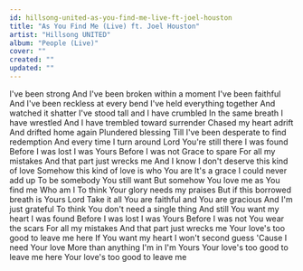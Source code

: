 ```yaml
---
id: hillsong-united-as-you-find-me-live-ft-joel-houston
title: "As You Find Me (Live) ft. Joel Houston"
artist: "Hillsong UNITED"
album: "People (Live)"
cover: ""
created: ""
updated: ""
---
```


I've been strong
And I've been broken within a moment
I've been faithful
And I've been reckless at every bend
I've held everything together
And watched it shatter
I've stood tall and I have crumbled
In the same breath
I have wrestled
And I have trembled toward surrender
Chased my heart adrift
And drifted home again
Plundered blessing
Till I've been desperate to find redemption
And every time I turn around
Lord You're still there
I was found
Before I was lost
I was Yours
Before I was not
Grace to spare
For all my mistakes
And that part just wrecks me
And I know I don't deserve this kind of love
Somehow this kind of love is who You are
It's a grace I could never add up
To be somebody You still want
But somehow
You love me as You find me
Who am I
To think Your glory needs my praises
But if this borrowed breath is Yours Lord
Take it all
You are faithful and You are gracious
And I'm just grateful
To think You don't need a single thing
And still You want my heart
I was found
Before I was lost
I was Yours
Before I was not
You wear the scars
For all my mistakes
And that part just wrecks me
Your love's too good to leave me here
If You want my heart
I won't second guess
'Cause I need Your love
More than anything
I'm in
I'm Yours
Your love's too good to leave me here
Your love's too good to leave me